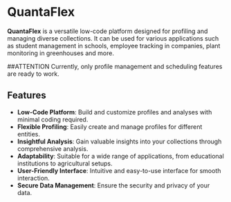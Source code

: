 # QuantaFlex

**QuantaFlex** is a versatile low-code platform designed for profiling and managing diverse collections. It can be used for various applications such as student management in schools, employee tracking in companies, plant monitoring in greenhouses and more.

##ATTENTION
Currently, only profile management and scheduling features are ready to work.

## Features

- **Low-Code Platform**: Build and customize profiles and analyses with minimal coding required.
- **Flexible Profiling**: Easily create and manage profiles for different entities.
- **Insightful Analysis**: Gain valuable insights into your collections through comprehensive analysis.
- **Adaptability**: Suitable for a wide range of applications, from educational institutions to agricultural setups.
- **User-Friendly Interface**: Intuitive and easy-to-use interface for smooth interaction.
- **Secure Data Management**: Ensure the security and privacy of your data.

